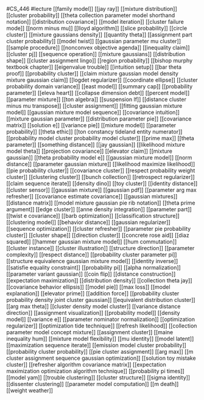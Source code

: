 #CS_446
#lecture
[[family model]]
[[jay ray]]
[[mixture distribution]]
[[cluster probability]]
[[theta collection parameter model shorthand notation]]
[[distribution covariance]]
[[model iteration]]
[[cluster failure mode]]
[[norm minus mu]]
[[lloyd algorithm]]
[[slice probability]]
[[circle cluster]]
[[mixture gaussians density]]
[[quantity theta]]
[[assignment part cluster probability]]
[[model twist]]
[[gaussian parameter mu cluster]]
[[sample procedure]]
[[nonconvex objective agenda]]
[[inequality claim]]
[[cluster pj]]
[[sequence operation]]
[[mixture gaussians]]
[[distribution shape]]
[[cluster assignment lingo]]
[[region probability]]
[[bishop murphy textbook chapter]]
[[eigenvalue trouble]]
[[intuition setup]]
[[bar theta proof]]
[[probability cluster]]
[[claim mixture gaussian model density mixture gaussian claim]]
[[logdet regularizer]]
[[coordinate ellipse]]
[[cluster probability domain variance]]
[[east model]]
[[summary cap]]
[[probability parameter]]
[[eleva heart]]
[[collapse dimension debt]]
[[percent model]]
[[parameter mixture]]
[[ton algebra]]
[[suspension lf]]
[[distance cluster minus mu transpose]]
[[cluster assignment]]
[[fitting gaussian mixture model]]
[[gaussian mixture model sequence]]
[[covariance intuition]]
[[mixture gaussian parameter]]
[[distribution parameter pie]]
[[covariance matrix]]
[[solution e]]
[[variance pie]]
[[mixture model]]
[[parameter probability]]
[[theta ethic]]
[[ton constancy tideland entity numerator]]
[[probability model cluster probability model cluster]]
[[prime max]]
[[theta parameter]]
[[something distance]]
[[jay gaussian]]
[[likelihood mixture model theta]]
[[projection covariance]]
[[elevator claim]]
[[mixture gaussian]]
[[theta probability model e]]
[[gaussian mixture model]]
[[norm distance]]
[[parameter gaussian mixture]]
[[likelihood maximize likelihood]]
[[pie probability cluster]]
[[covariance cluster]]
[[respect probability weight cluster]]
[[clustering cluster]]
[[bunch collection]]
[[retrospect regularizer]]
[[claim sequence iterate]]
[[density dino]]
[[toy cluster]]
[[identity distance]]
[[cluster sensor]]
[[gaussian mixture]]
[[gaussian pdf]]
[[parameter arg max refresher]]
[[covariance estimate covariance]]
[[gaussian mixtures]]
[[distance matrix]]
[[model mixture gaussian pie rib notation]]
[[theta prime argument]]
[[edge cluster]]
[[anne density integration]]
[[parameter part]]
[[twist e covariance]]
[[barb optimization]]
[[classification structure]]
[[clustering model]]
[[behavior distance]]
[[gaussian regularizer]]
[[sequence optimization]]
[[cluster refresher]]
[[parameter pie probability cluster]]
[[cluster shape]]
[[direction cluster]]
[[concrete rose aid]]
[[diaz squared]]
[[hammer gaussian mixture model]]
[[hum commutation]]
[[cluster instance]]
[[cluster illustration]]
[[structure direction]]
[[parameter complexity]]
[[respect distance]]
[[probability cluster parameter pi]]
[[structure equivalence gaussian mixture model]]
[[identity inverse]]
[[satisfie equality constraint]]
[[probability pi]]
[[alpha normalization]]
[[parameter variant gaussian]]
[[coin flip]]
[[distance construction]]
[[expectation maximization]]
[[distribution density]]
[[collection theta jay]]
[[covariance behavior ellipsis]]
[[model pie]]
[[max loss]]
[[model explanation]]
[[elevator prime]]
[[addition force]]
[[probability cluster probability density joint cluster gaussian]]
[[equivalent distribution cluster]]
[[arg max theta]]
[[cluster density model cluster]]
[[variance distance direction]]
[[assignment visualization]]
[[probability model]]
[[density model]]
[[variance e]]
[[parameter nominator normalization]]
[[optimization regularizer]]
[[optimization tide technique]]
[[refresh likelihood]]
[[collection parameter model concept mixture]]
[[assignment cluster]]
[[maine inequality hum]]
[[mixture model flexibility]]
[[mu identity]]
[[model latent]]
[[maximization sequence iterate]]
[[emission model cluster probability]]
[[probability cluster probability]]
[[pie cluster assignment]]
[[arg max]]
[[m cluster assignment sequence gaussian optimization]]
[[solution toy mistake cluster]]
[[refresher algorithm covariance matrix]]
[[expectation maximization optimization algorithm technique]]
[[probability pi times]]
[[model yam]]
[[trouble clustering]]
[[cluster structure]]
[[sigma identity]]
[[dissenter clustering]]
[[parameter model computation]]
[[m death]]
[[weight weather]]
